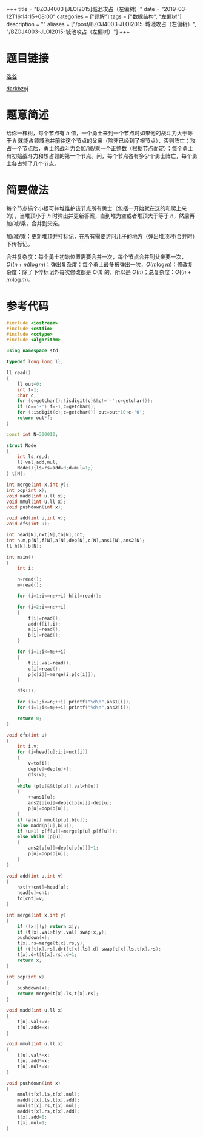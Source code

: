+++
title = "BZOJ4003 [JLOI2015]城池攻占（左偏树）"
date = "2019-03-12T16:14:15+08:00"
categories = ["题解"]
tags = ["数据结构", "左偏树"]
description = ""
aliases = ["/post/BZOJ4003-JLOI2015-城池攻占（左偏树）", "/BZOJ4003-JLOI2015-城池攻占（左偏树）"]
+++


# 题目链接

[洛谷](https://www.luogu.org/problemnew/show/P3261)

[darkbzoj](https://darkbzoj.tk/problem/4003)

# 题意简述

给你一棵树，每个节点有 $h$ 值，一个勇士来到一个节点时如果他的战斗力大于等于 $h$ 就能占领城池并前往这个节点的父亲（除非已经到了根节点），否则阵亡；攻占一个节点后，勇士的战斗力会加/减/乘一个正整数（根据节点而定）；每个勇士有初始战斗力和想占领的第一个节点。问，每个节点各有多少个勇士阵亡，每个勇士各占领了几个节点。

<!--more-->

# 简要做法

每个节点搞个小根可并堆维护该节点所有勇士（包括一开始就在这的和爬上来的），当堆顶小于 $h$ 时弹出并更新答案，直到堆为空或者堆顶大于等于 $h$，然后再加/减/乘，合并到父亲。

加/减/乘：更新堆顶并打标记，在所有需要访问儿子的地方（弹出堆顶时/合并时）下传标记。

合并复杂度：每个勇士初始位置需要合并一次，每个节点合并到父亲要一次，$O((n+m)\log m)$；弹出复杂度：每个勇士最多被弹出一次，$O(m\log m)$；修改复杂度：除了下传标记外每次修改都是 $O(1)$ 的，所以是 $O(n)$；总复杂度：$O((n+m)\log m)$。

# 参考代码

```cpp
#include <iostream>
#include <cstdio>
#include <cctype>
#include <algorithm>

using namespace std;

typedef long long ll;

ll read()
{
    ll out=0;
    int f=1;
    char c;
    for (c=getchar();!isdigit(c)&&c!='-';c=getchar());
    if (c=='-') f=-1,c=getchar();
    for (;isdigit(c);c=getchar()) out=out*10+c-'0';
    return out*f;
}

const int N=300010;

struct Node
{
    int ls,rs,d;
    ll val,add,mul;
    Node(){ls=rs=add=0;d=mul=1;}
} t[N];

int merge(int x,int y);
int pop(int x);
void madd(int u,ll x);
void mmul(int u,ll x);
void pushdown(int x);

void add(int u,int v);
void dfs(int u);

int head[N],nxt[N],to[N],cnt;
int n,m,p[N],f[N],a[N],dep[N],c[N],ans1[N],ans2[N];
ll h[N],b[N];

int main()
{
    int i;

    n=read();
    m=read();

    for (i=1;i<=n;++i) h[i]=read();

    for (i=2;i<=n;++i)
    {
        f[i]=read();
        add(f[i],i);
        a[i]=read();
        b[i]=read();
    }

    for (i=1;i<=m;++i)
    {
        t[i].val=read();
        c[i]=read();
        p[c[i]]=merge(i,p[c[i]]);
    }

    dfs(1);

    for (i=1;i<=n;++i) printf("%d\n",ans1[i]);
    for (i=1;i<=m;++i) printf("%d\n",ans2[i]);

    return 0;
}

void dfs(int u)
{
    int i,v;
    for (i=head[u];i;i=nxt[i])
    {
        v=to[i];
        dep[v]=dep[u]+1;
        dfs(v);
    }
    while (p[u]&&t[p[u]].val<h[u])
    {
        ++ans1[u];
        ans2[p[u]]=dep[c[p[u]]]-dep[u];
        p[u]=pop(p[u]);
    }
    if (a[u]) mmul(p[u],b[u]);
    else madd(p[u],b[u]);
    if (u>1) p[f[u]]=merge(p[u],p[f[u]]);
    else while (p[u])
    {
        ans2[p[u]]=dep[c[p[u]]]+1;
        p[u]=pop(p[u]);
    }
}

void add(int u,int v)
{
    nxt[++cnt]=head[u];
    head[u]=cnt;
    to[cnt]=v;
}

int merge(int x,int y)
{
    if (!x||!y) return x|y;
    if (t[x].val>t[y].val) swap(x,y);
    pushdown(x);
    t[x].rs=merge(t[x].rs,y);
    if (t[t[x].rs].d>t[t[x].ls].d) swap(t[x].ls,t[x].rs);
    t[x].d=t[t[x].rs].d+1;
    return x;
}

int pop(int x)
{
    pushdown(x);
    return merge(t[x].ls,t[x].rs);
}

void madd(int u,ll x)
{
    t[u].val+=x;
    t[u].add+=x;
}

void mmul(int u,ll x)
{
    t[u].val*=x;
    t[u].add*=x;
    t[u].mul*=x;
}

void pushdown(int x)
{
    mmul(t[x].ls,t[x].mul);
    madd(t[x].ls,t[x].add);
    mmul(t[x].rs,t[x].mul);
    madd(t[x].rs,t[x].add);
    t[x].add=0;
    t[x].mul=1;
}
```

